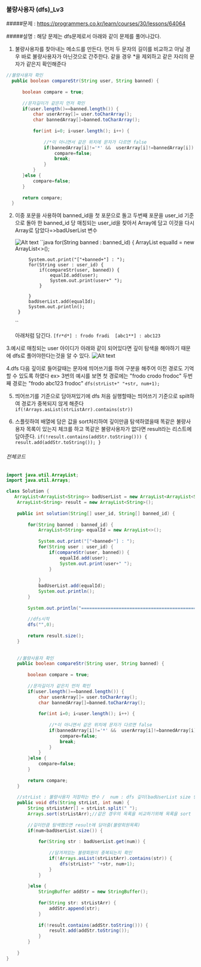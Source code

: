 ### 불량사용자 (dfs)_Lv3

#####문제 : <https://programmers.co.kr/learn/courses/30/lessons/64064>

#####설명 : 해당 문제는 dfs문제로서 아래와 같이 문제를 풀어나갔다.


1. 불량사용자를 찾아내는 메소드를 만든다.
  먼저 두 문자의 길이를 비교하고 아닐 경우 바로 불량사용자가 아닌것으로 간주한다.
  같을 경우 *을 제외하고 같은 자리의 문자가 같은지 확인해준다
  ```java
  //불량사용자 확인
	public boolean compareStr(String user, String banned) {
		
		boolean compare = true;
		
		//문자길이가 같은지 먼저 확인
		if(user.length()==banned.length()) {
			char userArray[]= user.toCharArray();
			char bannedArray[]=banned.toCharArray();
			
			for(int i=0; i<user.length(); i++) {
				
				//*이 아니면서 같은 위치에 문자가 다르면 false
				if(bannedArray[i]!='*' &&  userArray[i]!=bannedArray[i]) {
					compare=false;
					break;
				}
			}
		}else {
			compare=false;
		}
		
		return compare;
	}
  ```
  

2. 이중 포문을 사용하여  banned_id을 첫 포문으로 돌고 두번째 포문을 user_id 기준으로 돌아
   한 banned_id 당 매칭되는 user_id을 찾아서 Array<String>에 담고 이것을 다시 Array로 담았다=>badUserList 변수
   
   ![Alt text](/images/불량사용자1.jpg)
   ``java
   for(String banned : banned_id) {
			ArrayList<String> equalId = new ArrayList<>();
			
			System.out.print("["+banned+"] : ");
			for(String user : user_id) {
				if(compareStr(user, banned)) {
					equalId.add(user);
					System.out.print(user+" ");
				}
					
			}
			badUserList.add(equalId);
			System.out.println();
		}
	``
   
   아래처럼 담긴다.
   `
   [fr*d*] : frodo fradi 
   [abc1**] : abc123 
	`

3.예시로 매칭되는 user 아이디가 아래와 같이 되어있다면 깊이 탐색을 해야하기 때문에 dfs로 풀어야한다는것을 알 수 있다.
![Alt text](/images/불량사용자2.jpg)

4.dfs 다음 깊이로 들어갈때는 문자에 띄어쓰기를 하여 구분을 해주어 이전 경로도 기억할 수 있도록 하였다 
 ex> 3번의 예시를 보면 첫 경로에는 "frodo crodo frodoc" 두번째 경로는 "frodo abc123 frodoc"
   `dfs(strList+" "+str, num+1);`


5. 띄어쓰기를 기준으로 담아져있기에 dfs 처음 실행할때는 띄어쓰기 기준으로 spilt하여 경로가 중복되지 않게 해준다
   `if(!Arrays.asList(strListArr).contains(str))`
   
6. 스플릿하여 배열에 담은 값을 sort처리하여 
    깊이만큼 탐색하였을때 똑같은 불량사용자 목록이 있는지 체크를 하고 똑같은 불량사용자가 없다면
	result라는 리스트에 담아준다.
	`
	if(!result.contains(addStr.toString())) {
				result.add(addStr.toString());
	}
	`
   
###### 전체코드 

```java
import java.util.ArrayList;
import java.util.Arrays;

class Solution {
   ArrayList<ArrayList<String>> badUserList = new ArrayList<ArrayList<String>>();
	ArrayList<String> result = new ArrayList<String>();
	
	public int solution(String[] user_id, String[] banned_id) {
        
		for(String banned : banned_id) {
			ArrayList<String> equalId = new ArrayList<>();
			
			System.out.print("["+banned+"] : ");
			for(String user : user_id) {
				if(compareStr(user, banned)) {
					equalId.add(user);
					System.out.print(user+" ");
				}
					
			}
			badUserList.add(equalId);
			System.out.println();
		}
		
		System.out.println("==============================================");
		
		//dfs시작
		dfs("",0);
		
        return result.size();
    }
	
	
	//불량사용자 확인
	public boolean compareStr(String user, String banned) {
		
		boolean compare = true;
		
		//문자길이가 같은지 먼저 확인
		if(user.length()==banned.length()) {
			char userArray[]= user.toCharArray();
			char bannedArray[]=banned.toCharArray();
			
			for(int i=0; i<user.length(); i++) {
				
				//*이 아니면서 같은 위치에 문자가 다르면 false
				if(bannedArray[i]!='*' &&  userArray[i]!=bannedArray[i]) {
					compare=false;
					break;
				}
			}
		}else {
			compare=false;
		}
		
		return compare;
	}
	
	//strList : 불량사용자 저장하는 변수 /  num : dfs 깊이(badUserList size 만큼만 탐색)
	public void dfs(String strList, int num) {
		String strListArr[] = strList.split(" ");
		Arrays.sort(strListArr);//같은 경우의 목록을 비교하기위해 목록을 sort
		
		//깊이만큼 탐색했으면 result에 담아줌(불량회원목록)
		if(num<badUserList.size()) {
			
			for(String str : badUserList.get(num)) {
				
				//담겨져있는 불량회원이 중복되는지 확인
				if(!Arrays.asList(strListArr).contains(str)) {
					dfs(strList+" "+str, num+1);
				}
			}
			
		}else {
			StringBuffer addStr = new StringBuffer();
			
			for(String str: strListArr) {
				addStr.append(str);
			}
			
			if(!result.contains(addStr.toString())) {
				result.add(addStr.toString());
			}
		}
		
	}
}
```